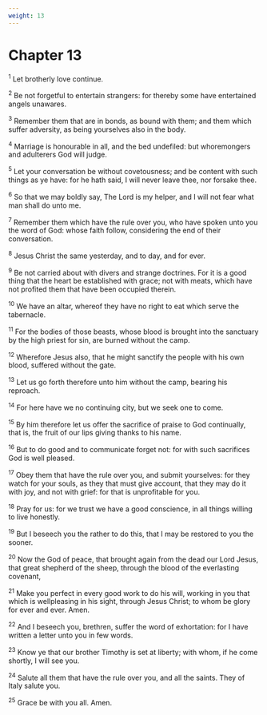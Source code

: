 ```yaml
---
weight: 13
---
```


# Chapter 13

<sup>1</sup> Let brotherly love continue. 

<sup>2</sup> Be not forgetful to entertain strangers: for thereby some have entertained angels unawares. 

<sup>3</sup> Remember them that are in bonds, as bound with them; and them which suffer adversity, as being yourselves also in the body. 

<sup>4</sup> Marriage is honourable in all, and the bed undefiled: but whoremongers and adulterers God will judge. 

<sup>5</sup> Let your conversation be without covetousness; and be content with such things as ye have: for he hath said, I will never leave thee, nor forsake thee. 

<sup>6</sup> So that we may boldly say, The Lord is my helper, and I will not fear what man shall do unto me. 

<sup>7</sup> Remember them which have the rule over you, who have spoken unto you the word of God: whose faith follow, considering the end of their conversation. 

<sup>8</sup> Jesus Christ the same yesterday, and to day, and for ever. 

<sup>9</sup> Be not carried about with divers and strange doctrines. For it is a good thing that the heart be established with grace; not with meats, which have not profited them that have been occupied therein. 

<sup>10</sup> We have an altar, whereof they have no right to eat which serve the tabernacle. 

<sup>11</sup> For the bodies of those beasts, whose blood is brought into the sanctuary by the high priest for sin, are burned without the camp. 

<sup>12</sup> Wherefore Jesus also, that he might sanctify the people with his own blood, suffered without the gate. 

<sup>13</sup> Let us go forth therefore unto him without the camp, bearing his reproach. 

<sup>14</sup> For here have we no continuing city, but we seek one to come. 

<sup>15</sup> By him therefore let us offer the sacrifice of praise to God continually, that is, the fruit of our lips giving thanks to his name. 

<sup>16</sup> But to do good and to communicate forget not: for with such sacrifices God is well pleased. 

<sup>17</sup> Obey them that have the rule over you, and submit yourselves: for they watch for your souls, as they that must give account, that they may do it with joy, and not with grief: for that is unprofitable for you. 

<sup>18</sup> Pray for us: for we trust we have a good conscience, in all things willing to live honestly. 

<sup>19</sup> But I beseech you the rather to do this, that I may be restored to you the sooner. 

<sup>20</sup> Now the God of peace, that brought again from the dead our Lord Jesus, that great shepherd of the sheep, through the blood of the everlasting covenant, 

<sup>21</sup> Make you perfect in every good work to do his will, working in you that which is wellpleasing in his sight, through Jesus Christ; to whom be glory for ever and ever. Amen. 

<sup>22</sup> And I beseech you, brethren, suffer the word of exhortation: for I have written a letter unto you in few words. 

<sup>23</sup> Know ye that our brother Timothy is set at liberty; with whom, if he come shortly, I will see you. 

<sup>24</sup> Salute all them that have the rule over you, and all the saints. They of Italy salute you. 

<sup>25</sup> Grace be with you all. Amen. 

